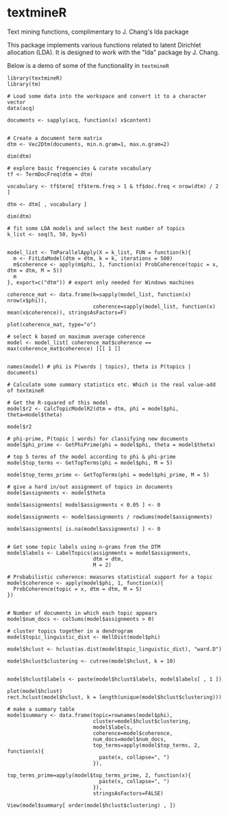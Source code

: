 # textmineR
Text mining functions, complimentary to J. Chang's lda package

This package implements various functions related to latent Dirichlet allocation (LDA). It is designed to work with the "lda" package by J. Chang.

Below is a demo of some of the functionality in `textmineR`


    library(textmineR)
    library(tm)
    
    # Load some data into the workspace and convert it to a character vector
    data(acq)
    
    documents <- sapply(acq, function(x) x$content)
    
    
    # Create a document term matrix
    dtm <- Vec2Dtm(documents, min.n.gram=1, max.n.gram=2)
    
    dim(dtm)
    
    # explore basic frequencies & curate vocabulary
    tf <- TermDocFreq(dtm = dtm)
    
    vocabulary <- tf$term[ tf$term.freq > 1 & tf$doc.freq < nrow(dtm) / 2 ]
    
    dtm <- dtm[ , vocabulary ]
    
    dim(dtm)
    
    # fit some LDA models and select the best number of topics
    k_list <- seq(5, 50, by=5)
    
    
    model_list <- TmParallelApply(X = k_list, FUN = function(k){
      m <- FitLdaModel(dtm = dtm, k = k, iterations = 500)
      m$coherence <- apply(m$phi, 1, function(x) ProbCoherence(topic = x, dtm = dtm, M = 5))
      m
    }, export=c("dtm")) # export only needed for Windows machines
    
    coherence_mat <- data.frame(k=sapply(model_list, function(x) nrow(x$phi)), 
                                coherence=sapply(model_list, function(x) mean(x$coherence)), stringsAsFactors=F)
    
    plot(coherence_mat, type="o")
    
    # select k based on maximum average coherence
    model <- model_list[ coherence_mat$coherence == max(coherence_mat$coherence) ][[ 1 ]]

    
    names(model) # phi is P(words | topics), theta is P(topics | documents)
    
    # Calculate some summary statistics etc. Which is the real value-add of textmineR
    
    # Get the R-squared of this model
    model$r2 <- CalcTopicModelR2(dtm = dtm, phi = model$phi, theta=model$theta)
    
    model$r2
    
    # phi-prime, P(topic | words) for classifying new documents
    model$phi_prime <- GetPhiPrime(phi = model$phi, theta = model$theta)
    
    # top 5 terms of the model according to phi & phi-prime
    model$top_terms <- GetTopTerms(phi = model$phi, M = 5)
    
    model$top_terms_prime <- GetTopTerms(phi = model$phi_prime, M = 5)
    
    # give a hard in/out assignment of topics in documents
    model$assignments <- model$theta
    
    model$assignments[ model$assignments < 0.05 ] <- 0
    
    model$assignments <- model$assignments / rowSums(model$assignments)
    
    model$assignments[ is.na(model$assignments) ] <- 0
    
    
    # Get some topic labels using n-grams from the DTM
    model$labels <- LabelTopics(assignments = model$assignments, 
                                dtm = dtm,
                                M = 2)
    
    # Probabilistic coherence: measures statistical support for a topic
    model$coherence <- apply(model$phi, 1, function(x){
      ProbCoherence(topic = x, dtm = dtm, M = 5)
    })
    
    
    # Number of documents in which each topic appears
    model$num_docs <- colSums(model$assignments > 0)
    
    # cluster topics together in a dendrogram
    model$topic_linguistic_dist <- HellDist(model$phi)
    
    model$hclust <- hclust(as.dist(model$topic_linguistic_dist), "ward.D")
    
    model$hclust$clustering <- cutree(model$hclust, k = 10)

    
    model$hclust$labels <- paste(model$hclust$labels, model$labels[ , 1 ])
    
    plot(model$hclust)
    rect.hclust(model$hclust, k = length(unique(model$hclust$clustering)))
    
    # make a summary table
    model$summary <- data.frame(topic=rownames(model$phi),
                                cluster=model$hclust$clustering,
                                model$labels,
                                coherence=model$coherence,
                                num_docs=model$num_docs,
                                top_terms=apply(model$top_terms, 2, function(x){
                                  paste(x, collapse=", ")
                                }),
                                top_terms_prime=apply(model$top_terms_prime, 2, function(x){
                                  paste(x, collapse=", ")
                                }),
                                stringsAsFactors=FALSE)
    
    View(model$summary[ order(model$hclust$clustering) , ])